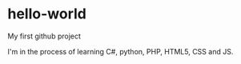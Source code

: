 # hello-world
My first github project

I'm in the process of learning C#, python, PHP, HTML5, CSS and JS.
